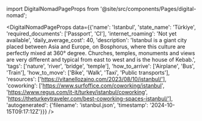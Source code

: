 
import DigitalNomadPageProps from '@site/src/components/Pages/digital-nomad';

<DigitalNomadPageProps
    data={{'name': 'Istanbul', 'state_name': 'Türkiye', 'required_documents': ['Passport', 'CI'], 'internet_roaming': 'Not yet available', 'daily_average_cost': 40, 'description': 'Istanbul is a giant city placed between Asia and Europe, on Bosphorus, where this culture are perfectly mixed at 360° degree. Churches, temples, monuments and views are very different and typical from east to west and is the house of Kebab.', 'tags': ['nature', 'river', 'bridge', 'temple'], 'how_to_arrive': ['Airplane', 'Bus', 'Train'], 'how_to_move': ['Bike', 'Walk', 'Taxi', 'Public transports'], 'resources': ['https://vitanellozaino.com/2023/08/10/istanbul/'], 'coworking': ['https://www.surfoffice.com/coworking/istanbul', 'https://www.regus.com/it-it/turkey/istanbul/coworking', 'https://theturkeytraveler.com/best-coworking-spaces-istanbul/'], 'autogenerated': {'filename': 'istanbul.json', 'timestamp': '2024-10-15T09:17:12Z'}}}
/>
